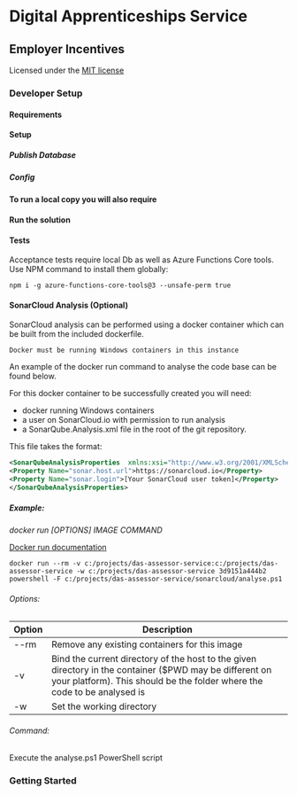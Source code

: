# Digital Apprenticeships Service

## Employer Incentives

Licensed under the [MIT license](https://github.com/SkillsFundingAgency/das-employer-incentives/blob/master/LICENSE)

### Developer Setup

#### Requirements


#### Setup


##### Publish Database


##### Config


#### To run a local copy you will also require 


#### Run the solution

#### Tests
Acceptance tests require local Db as well as Azure Functions Core tools. Use NPM command to install them globally:

`npm i -g azure-functions-core-tools@3 --unsafe-perm true`

#### SonarCloud Analysis (Optional)

SonarCloud analysis can be performed using a docker container which can be built from the included dockerfile.

    Docker must be running Windows containers in this instance

An example of the docker run command to analyse the code base can be found below. 

For this docker container to be successfully created you will need:
* docker running Windows containers
* a user on SonarCloud.io with permission to run analysis
* a SonarQube.Analysis.xml file in the root of the git repository.

This file takes the format:

```xml
<SonarQubeAnalysisProperties  xmlns:xsi="http://www.w3.org/2001/XMLSchema-instance" xmlns:xsd="http://www.w3.org/2001/XMLSchema" xmlns="http://www.sonarsource.com/msbuild/integration/2015/1">
<Property Name="sonar.host.url">https://sonarcloud.io</Property>
<Property Name="sonar.login">[Your SonarCloud user token]</Property>
</SonarQubeAnalysisProperties>
```     

##### Example:

_docker run [OPTIONS] IMAGE COMMAND_

[Docker run documentation](https://docs.docker.com/engine/reference/commandline/run/)

```docker run --rm -v c:/projects/das-assessor-service:c:/projects/das-assessor-service -w c:/projects/das-assessor-service 3d9151a444b2 powershell -F c:/projects/das-assessor-service/sonarcloud/analyse.ps1```

###### Options:

|Option|Description|
|---|---|
|--rm| Remove any existing containers for this image
|-v| Bind the current directory of the host to the given directory in the container ($PWD may be different on your platform). This should be the folder where the code to be analysed is
|-w| Set the working directory

###### Command:

Execute the analyse.ps1 PowerShell script	    

### Getting Started
